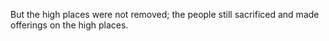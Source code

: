 But the high places were not removed; the people still sacrificed and made offerings on the high places.

